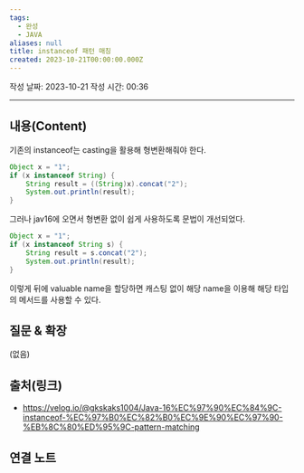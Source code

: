 ```yaml
---
tags:
  - 완성
  - JAVA
aliases: null
title: instanceof 패턴 매칭
created: 2023-10-21T00:00:00.000Z
---
```

작성 날짜: 2023-10-21
작성 시간: 00:36


----
## 내용(Content)

기존의 instanceof는 casting을 활용해 형변환해줘야 한다.
```java
Object x = "1";  
if (x instanceof String) {  
    String result = ((String)x).concat("2");  
    System.out.println(result);  
}
```

그러나 jav16에 오면서 형변환 없이 쉽게 사용하도록 문법이 개선되었다.

```java
Object x = "1";  
if (x instanceof String s) {  
    String result = s.concat("2");  
    System.out.println(result);  
}
```

이렇게 뒤에 valuable name을 할당하면 캐스팅 없이 해당 name을 이용해 해당 타입의 메서드를 사용할 수 있다.
## 질문 & 확장

(없음)

## 출처(링크)
- https://velog.io/@gkskaks1004/Java-16%EC%97%90%EC%84%9C-instanceof-%EC%97%B0%EC%82%B0%EC%9E%90%EC%97%90-%EB%8C%80%ED%95%9C-pattern-matching

## 연결 노트










